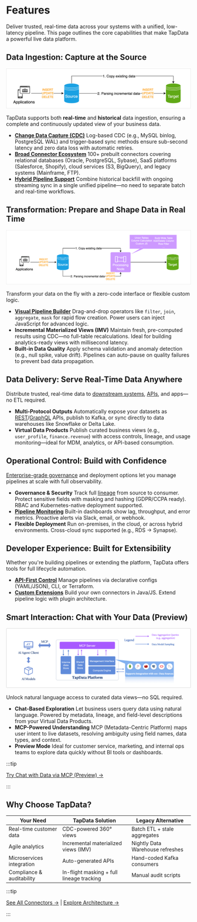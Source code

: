 # Features

Deliver trusted, real-time data across your systems with a unified, low-latency pipeline. This page outlines the core capabilities that make TapData a powerful live data platform.

## Data Ingestion: Capture at the Source

![Data Replication Workflow](../images/features_data_copy.png)

TapData supports both **real-time** and **historical** data ingestion, ensuring a complete and continuously updated view of your business data.

- **[Change Data Capture (CDC)](change-data-capture-mechanism.md)**
  Log-based CDC (e.g., MySQL binlog, PostgreSQL WAL) and trigger-based sync methods ensure sub-second latency and zero data loss with automatic retries.
- [**Broad Connector Ecosystem**](../connectors/supported-data-sources.md)
  100+ prebuilt connectors covering relational databases (Oracle, PostgreSQL, Sybase), SaaS platforms (Salesforce, Shopify), cloud services (S3, BigQuery), and legacy systems (Mainframe, FTP).
- [**Hybrid Pipeline Support**](../data-replication/create-task.md)
  Combine historical backfill with ongoing streaming sync in a single unified pipeline—no need to separate batch and real-time workflows.

## Transformation: Prepare and Shape Data in Real Time

![Data Transformation Workflow](../images/features_data_dev.png)

Transform your data on the fly with a zero-code interface or flexible custom logic.

- **[Visual Pipeline Builder](../operational-data-hub/mdm-layer/prepare-and-transform.md)**
  Drag-and-drop operators like `filter`, `join`, `aggregate`, `mask` for rapid flow creation. Power users can inject JavaScript for advanced logic.
- **Incremental Materialized Views (IMV)**
  Maintain fresh, pre-computed results using CDC—no full-table recalculations. Ideal for building analytics-ready views with millisecond latency.
- **Built-in Data Quality**
  Apply schema validation and anomaly detection (e.g., null spike, value drift). Pipelines can auto-pause on quality failures to prevent bad data propagation.

## Data Delivery: Serve Real-Time Data Anywhere

Distribute trusted, real-time data to [downstream systems](../operational-data-hub/adm-layer/sync-downstream.md), [APIs](../adm-layer/integrate-apis.md), and apps—no ETL required.

- **Multi-Protocol Outputs**
  Automatically expose your datasets as [REST](../publish-apis/query-via-restful.md)/[GraphQL](../publish-apis/query-via-graphql.md) APIs, publish to Kafka, or sync directly to data warehouses like Snowflake or Delta Lake.
- **Virtual Data Products**
  Publish curated business views (e.g., `user_profile`, `finance.revenue`) with access controls, lineage, and usage monitoring—ideal for MDM, analytics, or API-based consumption.

## Operational Control: Build with Confidence

[Enterprise-grade governance](../operational-data-hub/plan-data-platform.md) and deployment options let you manage pipelines at scale with full observability.

- **Governance & Security**
  Track full [lineage](../operational-data-hub/fdm-layer/explore-fdm-tables.md) from source to consumer. Protect sensitive fields with masking and hashing (GDPR/CCPA ready). RBAC and Kubernetes-native deployment supported.
- **[Pipeline Monitoring](../data-replication/monitor-task.md)**
  Built-in dashboards show lag, throughput, and error metrics. Proactive alerts via Slack, email, or webhook.
- **Flexible Deployment**
  Run on-premises, in the cloud, or across hybrid environments. Cross-cloud sync supported (e.g., RDS → Synapse).

## Developer Experience: Built for Extensibility

Whether you're building pipelines or extending the platform, TapData offers tools for full lifecycle automation.

- **[API-First Control](../tapflow/introduction.md)**
  Manage pipelines via declarative configs (YAML/JSON), CLI, or Terraform.
- [**Custom Extensions**](../operational-data-hub/advanced/README.md)
  Build your own connectors in Java/JS. Extend pipeline logic with plugin architecture.

## Smart Interaction: Chat with Your Data (Preview)

![TapData MCP Server Overview](../images/tapdata_mcp_server_introduction.png)

Unlock natural language access to curated data views—no SQL required.

- **Chat-Based Exploration**
  Let business users query data using natural language. Powered by metadata, lineage, and field-level descriptions from your Virtual Data Products.
- **MCP-Powered Understanding**
  MCP (Metadata-Centric Platform) maps user intent to live datasets, resolving ambiguity using field names, data types, and context.
- **Preview Mode**
  Ideal for customer service, marketing, and internal ops teams to explore data quickly without BI tools or dashboards.

:::tip

[Try Chat with Data via MCP (Preview) →](../mcp/introduction.md)

:::

## Why Choose TapData?

| **Your Need**             | **TapData Solution**                      | **Legacy Alternative**           |
| ------------------------- | ----------------------------------------- | -------------------------------- |
| Real-time customer data   | CDC-powered 360° views                    | Batch ETL + stale aggregates     |
| Agile analytics           | Incremental materialized views (IMV)      | Nightly Data Warehouse refreshes |
| Microservices integration | Auto-generated APIs                       | Hand-coded Kafka consumers       |
| Compliance & auditability | In-flight masking + full lineage tracking | Manual audit scripts             |

:::tip

[See All Connectors →](../connectors/supported-data-sources.md) | [Explore Architecture →](architecture.md)

:::

